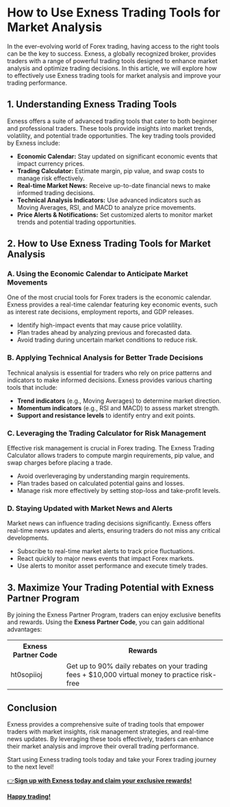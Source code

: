   <h1>How to Use Exness Trading Tools for Market Analysis</h1>
    <p>In the ever-evolving world of Forex trading, having access to the right tools can be the key to success. Exness, a globally recognized broker, provides traders with a range of powerful trading tools designed to enhance market analysis and optimize trading decisions. In this article, we will explore how to effectively use Exness trading tools for market analysis and improve your trading performance.</p>
<h2>1. Understanding Exness Trading Tools</h2>
    <p>Exness offers a suite of advanced trading tools that cater to both beginner and professional traders. These tools provide insights into market trends, volatility, and potential trade opportunities. The key trading tools provided by Exness include:</p>
    <ul>
        <li><strong>Economic Calendar:</strong> Stay updated on significant economic events that impact currency prices.</li>
        <li><strong>Trading Calculator:</strong> Estimate margin, pip value, and swap costs to manage risk effectively.</li>
        <li><strong>Real-time Market News:</strong> Receive up-to-date financial news to make informed trading decisions.</li>
        <li><strong>Technical Analysis Indicators:</strong> Use advanced indicators such as Moving Averages, RSI, and MACD to analyze price movements.</li>
        <li><strong>Price Alerts & Notifications:</strong> Set customized alerts to monitor market trends and potential trading opportunities.</li>
    </ul>
<h2>2. How to Use Exness Trading Tools for Market Analysis</h2>
 <h3>A. Using the Economic Calendar to Anticipate Market Movements</h3>
    <p>One of the most crucial tools for Forex traders is the economic calendar. Exness provides a real-time calendar featuring key economic events, such as interest rate decisions, employment reports, and GDP releases.</p>
    <ul>
        <li>Identify high-impact events that may cause price volatility.</li>
        <li>Plan trades ahead by analyzing previous and forecasted data.</li>
        <li>Avoid trading during uncertain market conditions to reduce risk.</li>
    </ul>
 <h3>B. Applying Technical Analysis for Better Trade Decisions</h3>
    <p>Technical analysis is essential for traders who rely on price patterns and indicators to make informed decisions. Exness provides various charting tools that include:</p>
    <ul>
        <li><strong>Trend indicators</strong> (e.g., Moving Averages) to determine market direction.</li>
        <li><strong>Momentum indicators</strong> (e.g., RSI and MACD) to assess market strength.</li>
        <li><strong>Support and resistance levels</strong> to identify entry and exit points.</li>
    </ul>
<h3>C. Leveraging the Trading Calculator for Risk Management</h3>
    <p>Effective risk management is crucial in Forex trading. The Exness Trading Calculator allows traders to compute margin requirements, pip value, and swap charges before placing a trade.</p>
    <ul>
        <li>Avoid overleveraging by understanding margin requirements.</li>
        <li>Plan trades based on calculated potential gains and losses.</li>
        <li>Manage risk more effectively by setting stop-loss and take-profit levels.</li>
    </ul>
 <h3>D. Staying Updated with Market News and Alerts</h3>
    <p>Market news can influence trading decisions significantly. Exness offers real-time news updates and alerts, ensuring traders do not miss any critical developments.</p>
    <ul>
        <li>Subscribe to real-time market alerts to track price fluctuations.</li>
        <li>React quickly to major news events that impact Forex markets.</li>
        <li>Use alerts to monitor asset performance and execute timely trades.</li>
    </ul>
 <h2>3. Maximize Your Trading Potential with Exness Partner Program</h2>
    <p>By joining the Exness Partner Program, traders can enjoy exclusive benefits and rewards. Using the <strong>Exness Partner Code</strong>, you can gain additional advantages:</p>
<table>
        <tr>
            <th>Exness Partner Code</th>
            <th>Rewards</th>
        </tr>
        <tr>
            <td>ht0sopiioj</td>
            <td>Get up to 90% daily rebates on your trading fees + $10,000 virtual money to practice risk-free</td>
        </tr>
    </table>
<h2>Conclusion</h2>
    <p>Exness provides a comprehensive suite of trading tools that empower traders with market insights, risk management strategies, and real-time news updates. By leveraging these tools effectively, traders can enhance their market analysis and improve their overall trading performance.</p>
    <p>Start using Exness trading tools today and take your Forex trading journey to the next level!</p>
<p><a href="https://one.exnesstrack.org/a/ht0sopiioj"target="_blank">👉<strong>Sign up with Exness today and claim your exclusive rewards!</strong></p> 
<p><strong> Happy trading!</strong></p>
</body>
</html>

